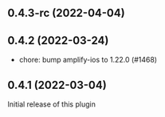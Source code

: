## 0.4.3-rc (2022-04-04)

## 0.4.2 (2022-03-24)

- chore: bump amplify-ios to 1.22.0 (#1468)

## 0.4.1 (2022-03-04)
Initial release of this plugin
